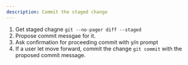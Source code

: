 ```yaml
---
description: Commit the staged change
---
```


1. Get staged chagne `git --no-pager diff --staged`
2. Propose commit messgae for it.
3. Ask confirmation for proceeding commit with y/n prompt
4. If a user let move forward, commit the change `git commit` with the proposed commit message.
